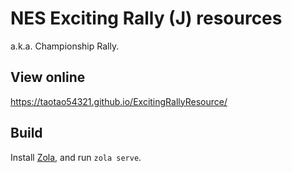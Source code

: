 # NES Exciting Rally (J) resources

a.k.a. Championship Rally.

## View online

<https://taotao54321.github.io/ExcitingRallyResource/>

## Build

Install [Zola](https://www.getzola.org/), and run `zola serve`.
